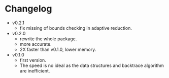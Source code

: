 # Changelog

- v0.2.1
    - fix missing of bounds checking in adaptive reduction.
- v0.2.0
    - rewrite the whole package.
    - more accurate.
    - 2X faster than v0.1.0, lower memory.
- v0.1.0
    - first version.
    - The speed is no ideal as the data structures and backtrace algorithm are inefficient.
